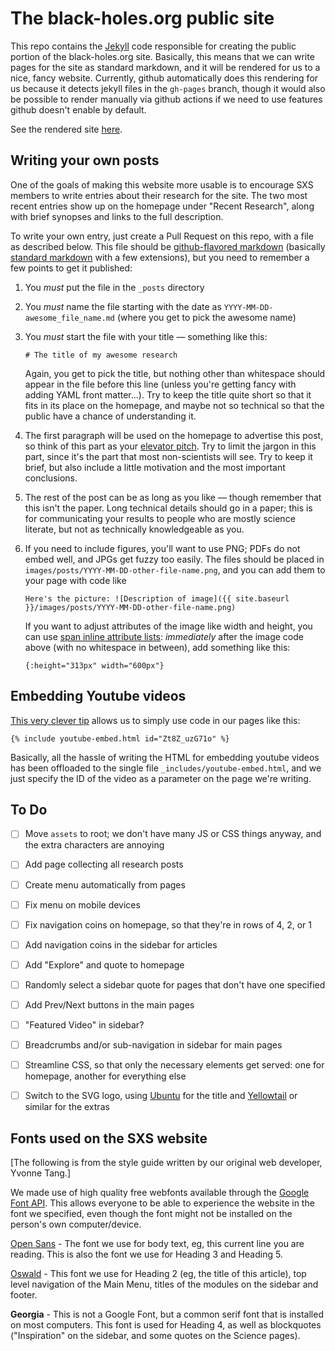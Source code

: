 # The black-holes.org public site

This repo contains the [Jekyll](https://jekyllrb.com/) code responsible for creating the public
portion of the black-holes.org site.  Basically, this means that we can write pages for the site as
standard markdown, and it will be rendered for us to a nice, fancy website.  Currently, github
automatically does this rendering for us because it detects jekyll files in the `gh-pages` branch,
though it would also be possible to render manually via github actions if we need to use features
github doesn't enable by default.

See the rendered site [here](https://moble.github.io/bh_jekyll).


## Writing your own posts

One of the goals of making this website more usable is to encourage SXS members to write entries
about their research for the site.  The two most recent entries show up on the homepage under
"Recent Research", along with brief synopses and links to the full description.

To write your own entry, just create a Pull Request on this repo, with a file as described below.
This file should be [github-flavored markdown](https://github.github.com/gfm/) (basically [standard
markdown](https://www.markdownguide.org/) with a few extensions), but you need to remember a few
points to get it published:

1. You *must* put the file in the `_posts` directory

2. You *must* name the file starting with the date as `YYYY-MM-DD-awesome_file_name.md` (where you
   get to pick the awesome name)

3. You *must* start the file with your title — something like this:
    ```
    # The title of my awesome research
    ```
    Again, you get to pick the title, but nothing other than whitespace should appear in the file
    before this line (unless you're getting fancy with adding YAML front matter...).  Try to keep
    the title quite short so that it fits in its place on the homepage, and maybe not so technical
    so that the public have a chance of understanding it.

4. The first paragraph will be used on the homepage to advertise this post, so think of this part as
   your [elevator pitch](https://en.wikipedia.org/wiki/Elevator_pitch).  Try to limit the jargon in
   this part, since it's the part that most non-scientists will see.  Try to keep it brief, but also
   include a little motivation and the most important conclusions.

5. The rest of the post can be as long as you like — though remember that this isn't the paper.
   Long technical details should go in a paper; this is for communicating your results to people who
   are mostly science literate, but not as technically knowledgeable as you.

6. If you need to include figures, you'll want to use PNG; PDFs do not embed well, and JPGs get
   fuzzy too easily.  The files should be placed in `images/posts/YYYY-MM-DD-other-file-name.png`,
   and you can add them to your page with code like
   ```
   Here's the picture: ![Description of image]({{ site.baseurl }}/images/posts/YYYY-MM-DD-other-file-name.png)
   ```
   If you want to adjust attributes of the image like width and height, you can use [span inline
   attribute lists](https://kramdown.gettalong.org/syntax.html#span-ials): *immediately* after the
   image code above (with no whitespace in between), add something like this:
   ```
   {:height="313px" width="600px"}
   ```


## Embedding Youtube videos

[This very clever tip](http://www.beingy.net/blog/embed-youtube-video-in-jekyll/) allows us to
simply use code in our pages like this:
```
{% include youtube-embed.html id="Zt8Z_uzG71o" %}
```
Basically, all the hassle of writing the HTML for embedding youtube videos has been offloaded to the
single file `_includes/youtube-embed.html`, and we just specify the ID of the video as a parameter
on the page we're writing.


## To Do

- [ ] Move `assets` to root; we don't have many JS or CSS things anyway, and the extra characters are
      annoying
- [ ] Add page collecting all research posts
- [ ] Create menu automatically from pages
- [ ] Fix menu on mobile devices
- [ ] Fix navigation coins on homepage, so that they're in rows of 4, 2, or 1
- [ ] Add navigation coins in the sidebar for articles
- [ ] Add "Explore" and quote to homepage
- [ ] Randomly select a sidebar quote for pages that don't have one specified
- [ ] Add Prev/Next buttons in the main pages
- [ ] "Featured Video" in sidebar?
- [ ] Breadcrumbs and/or sub-navigation in sidebar for main pages
- [ ] Streamline CSS, so that only the necessary elements get served: one for homepage, another for
      everything else
- [ ] Switch to the SVG logo, using
      [Ubuntu](https://fonts.google.com/specimen/Ubuntu?preview.text=IMULATING%20ETREME%20PACETIMES&preview.text_type=custom&query=ubuntu)
      for the title and
      [Yellowtail](https://fonts.google.com/specimen/Yellowtail?category=Handwriting&preview.text=Black%20holes,%20neutron%20stars,%20and%20beyond%E2%80%A6&preview.text_type=custom&slant=8&subset=latin)
      or similar for the extras


## Fonts used on the SXS website

[The following is from the style guide written by our original web developer, Yvonne Tang.]
 
We made use of high quality free webfonts available through the [Google Font API]("https://www.google.com/fonts"). This allows everyone to be able to experience the website in the font we specified, even though the font might not be installed on the person's own computer/device.

[Open Sans]("https://www.google.com/fonts/specimen/Open+Sans") - The font we use for body text, eg, this current line you are reading. This is also the font we use for Heading 3 and Heading 5.

[Oswald]("https://www.google.com/fonts/specimen/Oswald") - This font we use for Heading 2 (eg, the title of this article), top level navigation of the Main Menu, titles of the modules on the sidebar and footer.

**Georgia** - This is not a Google Font, but a common serif font that is installed on most computers. This font is used for Heading 4, as well as blockquotes ("Inspiration" on the sidebar, and some quotes on the Science pages).

